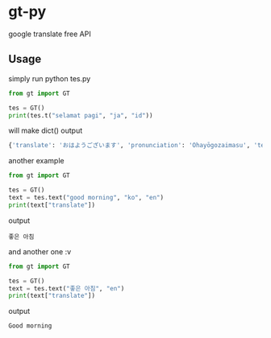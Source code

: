 # gt-py
google translate free API

## Usage

simply run 
python tes.py

``` py
from gt import GT

tes = GT()
print(tes.t("selamat pagi", "ja", "id"))
```

will make dict() output
``` py
{'translate': 'おはようございます', 'pronunciation': 'Ohayōgozaimasu', 'text': 'selamat pagi', 'pronunciation_text': None, 'lang_from': 'id', 'lang_to': 'ja'}
```

another example
``` py
from gt import GT

tes = GT()
text = tes.text("good morning", "ko", "en")
print(text["translate"])
```
output
```
좋은 아침
```

and another one :v
``` py
from gt import GT

tes = GT()
text = tes.text("좋은 아침", "en")
print(text["translate"])
```
output
``` py
Good morning
```

